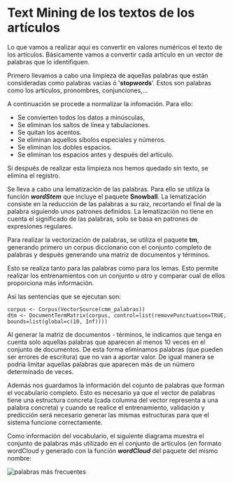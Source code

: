 # Text Mining de los textos de los artículos

Lo que vamos a realizar aquí es convertir en valores numéricos el texto de los artículos. Básicamente vamos a convertir cada artículo en un vector de palabras que lo identifiquen.

Primero llevamos a cabo una limpieza de aquellas palabras que están consideradas como palabras vacias ó '**stopwords**'. Estos son palabras como los artículos, pronombres, conjunciones,...

A continuación se procede a normalizar la infomación. Para ello:
* Se convierten todos los datos a minúsculas,
* Se eliminan los saltos de línea y tabulaciones.
* Se quitan los acentos.
* Se eliminan aquellos síbolos especiales y números.
* Se eliminan los dobles espacios. 
* Se eliminan los espacios antes y después del artículo.

Si después de realizar esta limpieza nos hemos quedado sin texto, se elimina el registro. 

Se lleva a cabo una lematización de las palabras. Para ello se utiliza la función *****wordStem***** que incluye el paquete **Snowball**. La lematización consiste en la reducción de las palabras a su raiz, recortando el final de la palabra siguiendo unos patrones definidos. La lematización no tiene en cuenta el significado de las palabras, solo se basa en patrones de expresiones regulares.

Para realizar la vectorización de palabras, se utiliza el paquete **tm**, generando primero un corpus diccionario con el conjunto completo de palabras y después generando una matriz de documentos y términos.

Esto se realiza tanto para las palabras como para los lemas. Esto permite realizar los entrenamientos con un conjunto u otro y comparar cual de ellos proporciona más información.

Así las sentencias que se ejecutan son:

    corpus <- Corpus(VectorSource(cmm_palabras))
    dtm <- DocumentTermMatrix(corpus, control=list(removePunctuation=TRUE, bounds=list(global=c(10, Inf))))

Al generar la matriz de documentos - términos, le indicamos que tenga en cuenta solo aquellas palabras que aparecen al menos 10 veces en el conjunto de documentos. De esta forma eliminamos palabras (que pueden ser errores de escritura) que no van a aportar valor. De igual manera se podría limitar aquellas palabras que aparecen más de un número determinado de veces.

Además nos guardamos la información del cojunto de palabras que forman el vocabulario completo. Esto es necesario ya que el vector de palabras tiene una estructura concreta (cada columna del vector representa a una palabra concreta) y cuando se realice el entrenamiento, validación y predicción será necesario generar las mismas estructuras para que el sistema funcione correctamente.

Como información del vocabulario, el siguiente diagrama muestra el conjunto de palabras más utilizado en el conjunto de artículos (en formato wordCloud y generado con la función *****wordCloud***** del paquete del mismo nombre:

![palabras más frecuentes](https://github.com/jluqueor/predictor_jornada_liga/blob/master/img/wordCloud_todas.JPG)

